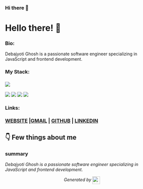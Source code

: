 ### Hi there 👋


# Hello there! 👋


### Bio:

Debajyoti Ghosh is a passionate software engineer specializing in JavaScript and frontend development.
            

### My Stack:

### <img src="https://placehold.it/200x100?text=HTML"/> 
<img src="https://placehold.it/200x100?text=CSS"/> 
<img src="https://placehold.it/200x100?text=JavaScript"/> 
<img src="https://placehold.it/200x100?text=React%20JS"/> 
<img src="https://placehold.it/200x100?text=Frontend"/>

### 

### 

### Links:

### <a href="https://convolexa-2503.web.app/">WEBSITE</a> |<a href="mailto:debajyotighosh200017@gmail.com">GMAIL</a> | <a href="https://www.github.com/DGRYZER">GITHUB</a> | <a href="https://www.linkedin.com/in/dgryzer/">LINKEDIN</a>

## 👇 Few things about me


<div>

            

### summary
*Debajyoti Ghosh is a passionate software engineer specializing in JavaScript and frontend development.*

            
</div>




<p align="center">
<i>Generated by <a href="https://www.tublian.com/"><img src="https://tublian-newsletter-assets.s3.amazonaws.com/just-logo.png" width="25" style="vertical-align: middle"/></i>
</p>

